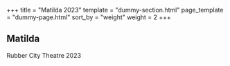 +++
title = "Matilda 2023"
template = "dummy-section.html"
page_template = "dummy-page.html"
sort_by = "weight"
weight = 2
+++
## Matilda
Rubber City Theatre 2023
